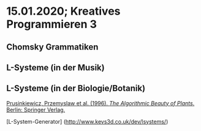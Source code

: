 # 15.01.2020; Kreatives Programmieren 3

## Chomsky Grammatiken

## L-Systeme (in der Musik)

## L-Systeme (in der Biologie/Botanik)

[Prusinkiewicz, Przemyslaw et al. (1996). *The Algorithmic Beauty of Plants*. Berlin: Springer Verlag.](http://algorithmicbotany.org/papers/abop/abop.pdf)

[L-System-Generator]
(http://www.kevs3d.co.uk/dev/lsystems/)
